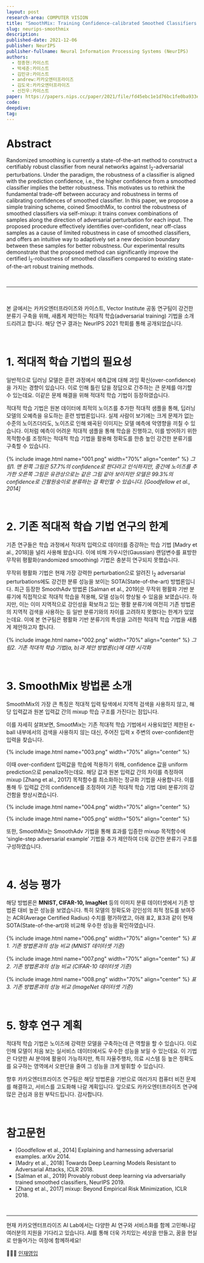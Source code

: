 ```yaml
---
layout: post
research-area: COMPUTER VISION
title: "SmoothMix: Training Confidence-calibrated Smoothed Classifiers for Certified Robustness"
slug: neurips-smoothmix
description:
published-date: 2021-12-06
publisher: NeurIPS
publisher-fullname: Neural Information Processing Systems (NeurIPS)
authors:
  - 정종현:카이스트
  - 박세준:카이스트
  - 김민규:카이스트
  - andrew:카카오엔터프라이즈
  - 김도국:카카오엔터프라이즈
  - 신진우:카이스트
paper: https://papers.nips.cc/paper/2021/file/fd45ebc1e1d76bc1fe0ba933e60e9957-Paper.pdf
code:
deepdive:
tag:
---
```


# Abstract

Randomized smoothing is currently a state-of-the-art method to construct a certifiably robust classifier from neural networks against l<sub>2</sub>-adversarial perturbations. Under the paradigm, the robustness of a classifier is aligned with the prediction confidence, i.e., the higher confidence from a smoothed classifier implies the better robustness. This motivates us to rethink the fundamental trade-off between accuracy and robustness in terms of calibrating confidences of smoothed classifier. In this paper, we propose a simple training scheme, coined SmoothMix, to control the robustness of smoothed classifiers via self-mixup: it trains convex combinations of samples along the direction of adversarial perturbation for each input. The proposed procedure effectively identifies over-confident, near off-class samples as a cause of limited robustness in case of smoothed classifiers, and offers an intuitive way to adaptively set a new decision boundary between these samples for better robustness. Our experimental results demonstrate that the proposed method can significantly improve the certified l<sub>2</sub>-robustness of smoothed classifiers compared to existing state-of-the-art robust training methods.

<br/>

***

<br/>

본 글에서는 카카오엔터프라이즈와 카이스트, Vector Institute 공동 연구팀이 강건한 분류기 구축을 위해, 새롭게 제안하는 적대적 학습(adversarial training) 기법을 소개드리려고 합니다. 해당 연구 결과는 NeurIPS 2021 학회를 통해 공개되었습니다.

<br/>

# 1. 적대적 학습 기법의 필요성

일반적으로 딥러닝 모델은 훈련 과정에서 예측값에 대해 과잉 확신(over-confidence)을 가지는 경향이 있습니다. 이로 인해 틀린 답을 정답으로 간주하는 큰 문제를 야기할 수 있는데요. 이같은 문제 해결을 위해 적대적 학습 기법이 등장하였습니다.

적대적 학습 기법은 원본 데이터에 최적의 노이즈를 추가한 적대적 샘플을 통해, 딥러닝 모델의 오예측을 유도하는 훈련 방법론입니다. 실제 사람이 보기에는 크게 문제가 없는 수준의 노이즈더라도, 노이즈로 인해 왜곡된 이미지는 모델 예측에 악영향을 끼칠 수 있습니다. 이처럼 예측이 어려운 적대적 샘플을 통해 학습을 진행하고, 이를 방어하기 위한 목적함수를 조정하는 적대적 학습 기법을 활용해 정확도를 한층 높인 강건한 분류기를 구축할 수 있습니다.

{% include image.html name="001.png" width="70%" align="center" %}
<em class="center">그림1. 맨 왼쪽 그림은 57.7%의 confidence로 판다라고 인식하지만, 중간에 노이즈를 추가한 오른쪽 그림은 유관상으로는 같은 그림 같아 보이지만 모델은 99.3%의 confidence로 긴팔원숭이로 분류하는 걸 확인할 수 있습니다. [Goodfellow et al., 2014]</em>

<br/>

# 2. 기존 적대적 학습 기법 연구의 한계

기존 연구들은 학습 과정에서 적대적 입력으로 데이터를 증강하는 학습 기법 [Madry et al., 2018]을 널리 사용해 왔습니다. 이에 비해 가우시안(Gaussian) 랜덤변수를 표방한 무작위 평활화(randomized smoothing) 기법은 충분히 연구되지 못했습니다.

무작위 평활화 기법은 현재 가장 강력한 perturbation으로 알려진 l<sub>2</sub> adversarial perturbations에도 강건한 분류 성능을 보이는 SOTA(State-of-the-art) 방법론입니다. 최근 등장한 SmoothAdv 방법론 [Salman et al., 2019]은 무작위 평활화 기반 분류기에 직접적으로 적대적 학습을 적용해, 모델 성능이 향상될 수 있음을 보였습니다. 하지만, 이는 이미 지역적으로 강인성을 확보하고 있는 평활 분류기에 여전히 기존 방법론의 지역적 검색을 사용하는 등 일반 분류기와의 차이를 고려하지 못했다는 한계가 있었는데요. 이에 본 연구팀은 평활화 기반 분류기의 특성을 고려한 적대적 학습 기법을 새롭게 제안하고자 합니다.

{% include image.html name="002.png" width="70%" align="center" %}
<em class="center">그림2. 기존 적대적 학습 기법(a, b)과 제안 방법론(c)에 대한 시각화</em>

<br/>

# 3. SmoothMix 방법론 소개

SmoothMix의 가장 큰 특징은 적대적 입력 탐색에서 지역적 검색을 사용하지 않고, 해당 입력값과 원본 입력값 간의 mixup 학습 구조를 가진다는 점입니다.

이를 자세히 살펴보면, SmootMix는 기존 적대적 학습 기법에서 사용되었던 제한된 ε-ball 내부에서의 검색을 사용하지 않는 대신, 주어진 입력 x 주변의 over-confident한 입력을 찾습니다.

{% include image.html name="003.png" width="70%" align="center" %}

이때 over-confident 입력값을 학습에 적용하기 위해, confidence 값을 uniform prediction으로 penalize하는데요. 해당 값과 원본 입력값 간의 차이를 측정하여 mixup [Zhang et al., 2017] 목적함수를 최소화하는 정규화 기법을 사용합니다. 이를 통해 두 입력값 간의 confidence를 조정하여 기존 적대적 학습 기법 대비 분류기의 강건함을 향상시켰습니다.

{% include image.html name="004.png" width="70%" align="center" %}

{% include image.html name="005.png" width="50%" align="center" %}

또한, SmoothMix는 SmoothAdv 기법을 통해 효과를 입증한 mixup 목적함수에 ‘single-step adversarial example’ 기법을 추가 제안하여 더욱 강건한 분류기 구조를 구성하였습니다.

<br/>

# 4. 성능 평가

해당 방법론은 **MNIST, CIFAR-10, ImagNet** 등의 이미지 분류 데이터셋에서 기존 방법론 대비 높은 성능을 보였습니다. 특히 모델의 정확도와 강인성의 최적 정도를 보여주는 ACR(Average Certified Radius) 수치를 평가하였고, 아래 표2, 표3과 같이 현재 SOTA(State-of-the-art)와 비교해 우수한 성능을 확인하였습니다.

{% include image.html name="006.png" width="70%" align="center" %}
<em class="center">표1. 기존 방법론과의 성능 비교 (MNIST 데이터셋 기준)</em>

{% include image.html name="007.png" width="70%" align="center" %}
<em class="center">표2. 기존 방법론과의 성능 비교 (CIFAR-10 데이터셋 기준)</em>

{% include image.html name="008.png" width="70%" align="center" %}
<em class="center">표3. 기존 방법론과의 성능 비교 (ImageNet 데이터셋 기준)</em>

<br/>

# 5. 향후 연구 계획

적대적 학습 기법은 노이즈에 강력한 모델을 구축하는데 큰 역할을 할 수 있습니다. 이로 인해 모델이 처음 보는 실서비스 데이터에서도 우수한 성능을 보일 수 있는데요. 이 기법은 다양한 AI 분야에 활용이 가능하지만, 특히 자율주행차, 의료 시스템 등 높은 정확도를 요구하는 영역에서 오판단을 줄여 그 성능을 크게 발휘할 수 있습니다.

향후 카카오엔터프라이즈 연구팀은 해당 방법론을 기반으로 여러가지 컴퓨터 비전 문제를 해결하고, 서비스를 고도화해 나갈 계획입니다. 앞으로도 카카오엔터프라이즈 연구에 많은 관심과 응원 부탁드립니다. 감사합니다.

<br/>

# 참고문헌
- [Goodfellow et al., 2014] Explaining and harnessing adversarial examples. arXiv 2014.
- [Madry et al., 2018] Towards Deep Learning Models Resistant to Adversarial Attacks, ICLR 2018.
- [Salman et al., 2019] Provably robust deep learning via adversarially trained smoothed classifiers, NeurIPS 2019.
- [Zhang et al., 2017] mixup: Beyond Empirical Risk Minimization, ICLR 2018.

<br/>

***

현재 카카오엔터프라이즈 AI Lab에서는 다양한 AI 연구와 서비스화를 함께 고민해나갈 여러분의 지원을 기다리고 있습니다. AI를 통해 더욱 가치있는 세상을 만들고, 꿈을 현실로 만들어가는 여정에 함께하세요!

👨🏻‍💻 [인재영입](http://kko.to/ailab_career)
